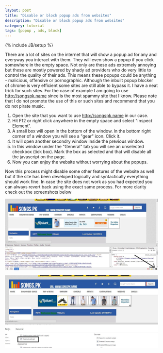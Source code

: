 ```yaml
---
layout: post
title: "Disable or block popup ads from websites"
description: "Disable or block popup ads from websites"
category: tutorial
tags: [popup , ads, block]
---
```

{% include JB/setup %}

There are a lot of sites on the internet that will show a popup ad for any and everyway you interact with them. They will even show a popup if you click somewhere in the empty space. Not only are these ads extremely annoying but these are mostly powered by shady ad providers who do very little to control the quality of their ads. This means these popups could be anything - malicious, offensive or pornographic. Although the inbuilt popup blocker of chrome is very efficient some sites are still able to bypass it. I have a neat trick for such sites. For the case of example I am going to use <a href="#" target="_blank">http://songspk.name</a> since is the most spammy site that I know. Please note that I do not promote the use of this or such sites and recommend that you do not pirate music. 

1. Open the site that you want to use <a href="#" target="_blank">http://songspk.name</a> in our case.
2. Hit F12 or right click anywhere in the empty space and select "Inspect Element".
3. A small box will open in the bottom of the window. In the bottom right corner of a window you will see a "gear" icon. Click it.
4. It will open another secondry window inside the previous window. 
5. In this window under the "General" tab you will see an unselected checkbox (tick box). Mark the box as selected and that will disable all the javascript on the page.
6. Now you can enjoy the website without worrying about the popups.

Now this process might disable some other features of the website as well but if the site has been developed logically and syntactically everything should work fine. In case the site does not work as you had expected you can always revert back using the exact same process. For more clarity check out the screenshots below

![Open Web Developer Console](/assets/files/img/inspect.JPG "Open Web developer console")

![Disable Javascript](/assets/files/img/disable.JPG "Disable Javascript")
